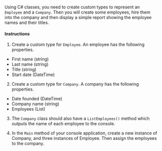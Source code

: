Using C# classes, you need to create custom types to represent an `Employee` and a `Company`. Then you will create some employees, hire them into the company and then display a simple report showing the employee names and their titles.

#### Instructions
1. Create a custom type for `Employee`. An employee has the following properties.
- First name (string)
- Last name (string)
- Title (string)
- Start date (DateTime)

2. Create a custom type for `Company`. A company has the following properties.
- Date founded (DateTime)
- Company name (string)
- Employees (List<Employee>)

3. The `Company` class should also have a `ListEmployees()` method which outputs the name of each employee to the console.

4. In the `Main` method of your console application, create a new instance of Company, and three instances of Employee. Then assign the employees to the company.
